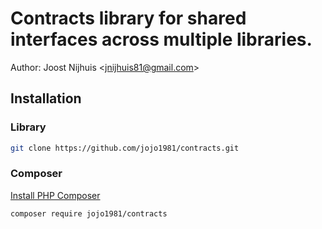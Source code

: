 Contracts library for shared interfaces across multiple libraries.
=====================

Author: Joost Nijhuis <[jnijhuis81@gmail.com](mailto:jnijhuis81@gmail.com)>

## Installation

### Library

```bash
git clone https://github.com/jojo1981/contracts.git
```

### Composer

[Install PHP Composer](https://getcomposer.org/doc/00-intro.md)

```bash
composer require jojo1981/contracts
```
